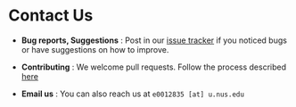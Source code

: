 <!-- @@author A0148145E -->

# Contact Us

* **Bug reports, Suggestions** : Post in our [issue tracker](https://github.com/CS2103AUG2016-F09-C2/main/issues)
  if you noticed bugs or have suggestions on how to improve.

* **Contributing** : We welcome pull requests. Follow the process described [here](https://github.com/oss-generic/process)

* **Email us** : You can also reach us at `e0012835 [at] u.nus.edu`